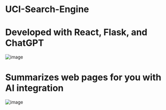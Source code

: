 # UCI-Search-Engine

# Developed with React, Flask, and ChatGPT
![image](https://github.com/gandmatthew/UCI-Search-Engine/assets/89164395/8b8b5ce6-46f6-4433-ab13-c12daae8bb07)

# Summarizes web pages for you with AI integration
![image](https://github.com/gandmatthew/UCI-Search-Engine/assets/89164395/51381fe8-b58e-4dd7-b2be-3b4e300e9413)
